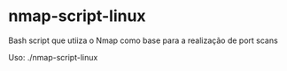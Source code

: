# nmap-script-linux

Bash script que utiiza o Nmap como base para a realização de port scans

Uso:
./nmap-script-linux <PORTA> <LISTA COM IPs>
